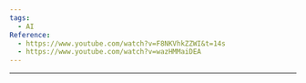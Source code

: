 ```yaml
---
tags:
  - AI
Reference:
  - https://www.youtube.com/watch?v=F8NKVhkZZWI&t=14s
  - https://www.youtube.com/watch?v=wazHMMaiDEA
---
```

****